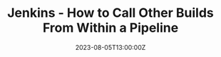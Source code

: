---
categories: ["jenkins"]
date: 2023-08-05T13:00:00Z
published: false
title: "Jenkins - How to Call Other Builds From Within a Pipeline"
url: '/jenkins-call-other-build'
---